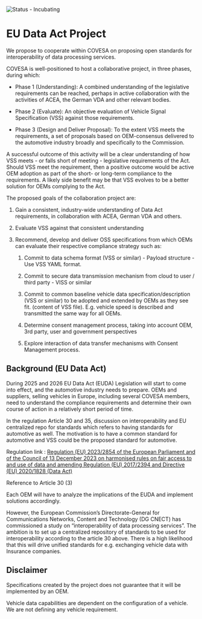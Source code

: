 ![Status - Incubating](https://img.shields.io/static/v1?label=Status&message=Incubating&color=FEFF3A&style=for-the-badge)

# EU Data Act Project

We propose to cooperate within COVESA on proposing open standards for
interoperability of data processing services.

COVESA is well-positioned to host a collaborative project, in three
phases, during which:

* Phase 1 (Understanding): A combined understanding of the legislative
  requirements can be reached, perhaps in active collaboration with
  the activities of ACEA, the German VDA and other relevant bodies.

* Phase 2 (Evaluate): An objective evaluation of Vehicle Signal
  Specification (VSS) against those requirements.

* Phase 3 (Design and Deliver Proposal): To the extent VSS meets the
  requirements, a set of proposals based on OEM-consensus delivered to
  the automotive industry broadly and specifically to the Commission.

A successful outcome of this activity will be a clear understanding of
how VSS meets \- or falls short of meeting \- legislative requirements
of the Act. Should VSS meet the requirement, then a positive outcome
would be active OEM adoption as part of the short- or long-term
compliance to the requirements. A likely side benefit may be that VSS
evolves to be a better solution for OEMs complying to the Act.

The proposed goals of the collaboration project are:

1. Gain a consistent, industry-wide understanding of Data Act
requirements, in collaboration with ACEA, German VDA and others.

2. Evaluate VSS against that consistent understanding

3. Recommend, develop and deliver OSS specifications from which OEMs
can evaluate their respective compliance strategy such as:

   1. Commit to data schema format (VSS or similar) \- Payload
   structure \- Use VSS YAML format.

   2. Commit to secure data transmission mechanism from cloud to user
   / third party \- VISS or similar

   3. Commit to common baseline vehicle data specification/description
      (VSS or similar) to be adopted and extended by OEMs as they see
      fit. (content of VSS file).  E.g. vehicle speed is described and
      transmitted the same way for all OEMs.

   4. Determine consent management process, taking into account OEM,
   3rd party, user and government perspectives

   5. Explore interaction of data transfer mechanisms with Consent
   Management process.


## Background (EU Data Act)

During 2025 and 2026 EU Data Act (EUDA) Legislation will start to come
into effect, and the automotive industry needs to prepare. OEMs and
suppliers, selling vehicles in Europe, including several COVESA
members, need to understand the compliance requirements and determine
their own course of action in a relatively short period of time.

In the regulation Article 30 and 35, discussion on interoperability
and EU centralized repo for standards which refers to having standards
for automotive as well. The motivation is to have a common standard
for automotive and VSS could be the proposed standard for automotive.

Regulation link : [Regulation (EU) 2023/2854 of the European
Parliament and of the Council of 13 December 2023 on harmonised rules
on fair access to and use of data and amending Regulation (EU)
2017/2394 and Directive (EU) 2020/1828 (Data
Act)](https://eur-lex.europa.eu/legal-content/EN/TXT/PDF/?uri=OJ:L_202302854&qid=1711373839244)

Reference to Article 30 (3)

Each OEM will have to analyze the implications of the EUDA and
implement solutions accordingly.

However, the European Commission’s Directorate-General for
Communications Networks, Content and Technology (DG CNECT) has
commissioned a study on “interoperability of data processing
services”. The ambition is to set up a centralized repository of
standards to be used for interoperability according to the article 30
above. There is a high likelihood that this will drive unified
standards for e.g. exchanging vehicle data with Insurance companies.


## Disclaimer

Specifications created by the project does not guarantee that it will
be implemented by an OEM.

Vehicle data capabilities are dependent on the configuration of a
vehicle. We are not defining any vehicle requirement.
